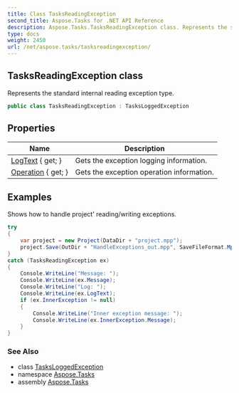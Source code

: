 ```yaml
---
title: Class TasksReadingException
second_title: Aspose.Tasks for .NET API Reference
description: Aspose.Tasks.TasksReadingException class. Represents the standard internal reading exception type
type: docs
weight: 2450
url: /net/aspose.tasks/tasksreadingexception/
---
```

## TasksReadingException class

Represents the standard internal reading exception type.

```csharp
public class TasksReadingException : TasksLoggedException
```

## Properties

| Name | Description |
| --- | --- |
| [LogText](../../aspose.tasks/tasksloggedexception/logtext/) { get; } | Gets the exception logging information. |
| [Operation](../../aspose.tasks/tasksloggedexception/operation/) { get; } | Gets the exception operation information. |

## Examples

Shows how to handle project' reading/writing exceptions.

```csharp
try
{
    var project = new Project(DataDir + "project.mpp");
    project.Save(OutDir + "HandleExceptions_out.mpp", SaveFileFormat.Mpp);
}
catch (TasksReadingException ex)
{
    Console.WriteLine("Message: ");
    Console.WriteLine(ex.Message);
    Console.WriteLine("Log: ");
    Console.WriteLine(ex.LogText);
    if (ex.InnerException != null)
    {
        Console.WriteLine("Inner exception message: ");
        Console.WriteLine(ex.InnerException.Message);
    }
}
```

### See Also

* class [TasksLoggedException](../tasksloggedexception/)
* namespace [Aspose.Tasks](../../aspose.tasks/)
* assembly [Aspose.Tasks](../../)


